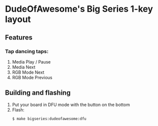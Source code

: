 # DudeOfAwesome's Big Series 1-key layout

## Features

### Tap dancing taps:
1. Media Play / Pause
1. Media Next
1. RGB Mode Next
1. RGB Mode Previous

## Building and flashing

1. Put your board in DFU mode with the button on the bottom
1. Flash:
    ```bash
    $ make bigseries:dudeofawesome:dfu
    ```

